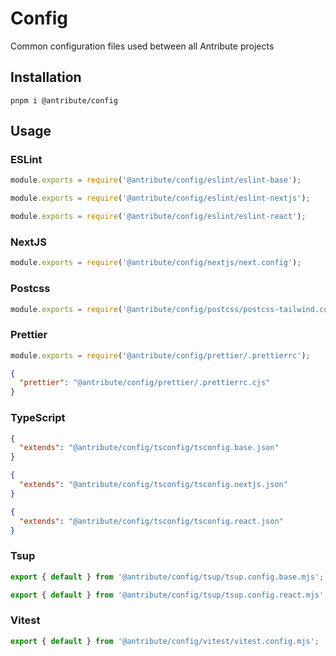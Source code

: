 # Config

Common configuration files used between all Antribute projects

## Installation

```
pnpm i @antribute/config
```

## Usage

### ESLint

```javascript
module.exports = require('@antribute/config/eslint/eslint-base');
```

```javascript
module.exports = require('@antribute/config/eslint/eslint-nextjs');
```

```javascript
module.exports = require('@antribute/config/eslint/eslint-react');
```

### NextJS

```javascript
module.exports = require('@antribute/config/nextjs/next.config');
```

### Postcss

```javascript
module.exports = require('@antribute/config/postcss/postcss-tailwind.config');
```

### Prettier

```javascript
module.exports = require('@antribute/config/prettier/.prettierrc');
```

```json
{
  "prettier": "@antribute/config/prettier/.prettierrc.cjs"
}
```

### TypeScript

```json
{
  "extends": "@antribute/config/tsconfig/tsconfig.base.json"
}
```

```json
{
  "extends": "@antribute/config/tsconfig/tsconfig.nextjs.json"
}
```

```json
{
  "extends": "@antribute/config/tsconfig/tsconfig.react.json"
}
```

### Tsup

```javascript
export { default } from '@antribute/config/tsup/tsup.config.base.mjs';
```

```javascript
export { default } from '@antribute/config/tsup/tsup.config.react.mjs';
```

### Vitest

```javascript
export { default } from '@antribute/config/vitest/vitest.config.mjs';
```
